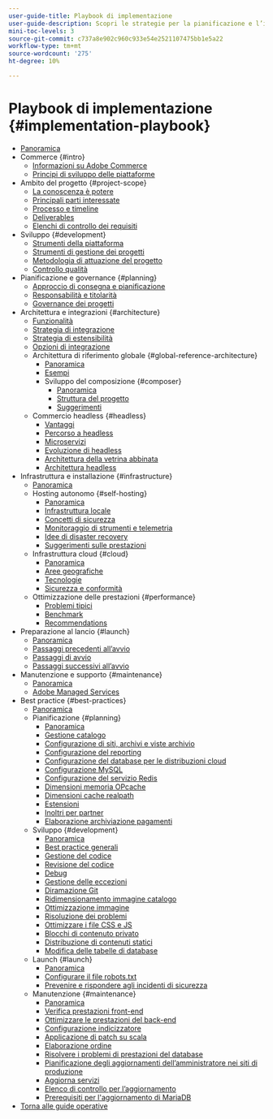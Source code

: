 ```yaml
---
user-guide-title: Playbook di implementazione
user-guide-description: Scopri le strategie per la pianificazione e l’implementazione di un sito Adobe Commerce di successo.
mini-toc-levels: 3
source-git-commit: c737a8e902c960c933e54e2521107475bb1e5a22
workflow-type: tm+mt
source-wordcount: '275'
ht-degree: 10%

---
```



# Playbook di implementazione {#implementation-playbook}

- [Panoramica](overview.md)
- Commerce {#intro}
   - [Informazioni su Adobe Commerce](intro/about-commerce.md)
   - [Principi di sviluppo delle piattaforme](intro/platform-development.md)
- Ambito del progetto {#project-scope}
   - [La conoscenza è potere](project-scope/knowledge.md)
   - [Principali parti interessate](project-scope/key-stakeholders.md)
   - [Processo e timeline](project-scope/process-timeline.md)
   - [Deliverables](project-scope/deliverables.md)
   - [Elenchi di controllo dei requisiti](project-scope/requirement-checklists.md)
- Sviluppo {#development}
   - [Strumenti della piattaforma](development/platform-tools.md)
   - [Strumenti di gestione dei progetti](development/project-management-tools.md)
   - [Metodologia di attuazione del progetto](development/delivery.md)
   - [Controllo qualità](development/quality-control.md)
- Pianificazione e governance {#planning}
   - [Approccio di consegna e pianificazione](planning/delivery.md)
   - [Responsabilità e titolarità](planning/ownership.md)
   - [Governance dei progetti](planning/governance.md)
- Architettura e integrazioni {#architecture}
   - [Funzionalità](architecture/capabilities.md)
   - [Strategia di integrazione](architecture/integration-strategy.md)
   - [Strategia di estensibilità](architecture/extensibility-strategy.md)
   - [Opzioni di integrazione](architecture/integration-options.md)
   - Architettura di riferimento globale {#global-reference-architecture}
      - [Panoramica](architecture/global-reference/overview.md)
      - [Esempi](architecture/global-reference/examples.md)
      - Sviluppo del composizione {#composer}
         - [Panoramica](architecture/global-reference/composer/overview.md)
         - [Struttura del progetto](architecture/global-reference/composer/project-structure.md)
         - [Suggerimenti](architecture/global-reference/composer/tips-and-tricks.md)
   - Commercio headless {#headless}
      - [Vantaggi](architecture/headless/benefits.md)
      - [Percorso a headless](architecture/headless/journey-to-headless.md)
      - [Microservizi](architecture/headless/microservices.md)
      - [Evoluzione di headless](architecture/headless/evolution.md)
      - [Architettura della vetrina abbinata](architecture/headless/legacy-storefront.md)
      - [Architettura headless](architecture/headless/adobe-commerce.md)
- Infrastruttura e installazione {#infrastructure}
   - [Panoramica](infrastructure/overview.md)
   - Hosting autonomo {#self-hosting}
      - [Panoramica](infrastructure/self-hosting/overview.md)
      - [Infrastruttura locale](infrastructure/self-hosting/on-premises.md)
      - [Concetti di sicurezza](infrastructure/self-hosting/security-concepts.md)
      - [Monitoraggio di strumenti e telemetria](infrastructure/self-hosting/monitoring-tools.md)
      - [Idee di disaster recovery](infrastructure/self-hosting/disaster-recovery-ideas.md)
      - [Suggerimenti sulle prestazioni](infrastructure/self-hosting/performance-tips.md)
   - Infrastruttura cloud {#cloud}
      - [Panoramica](infrastructure/cloud/overview.md)
      - [Aree geografiche](infrastructure/cloud/regions.md)
      - [Tecnologie](infrastructure/cloud/technology.md)
      - [Sicurezza e conformità](infrastructure/cloud/security.md)
   - Ottimizzazione delle prestazioni {#performance}
      - [Problemi tipici](infrastructure/performance/optimization.md)
      - [Benchmark](infrastructure/performance/benchmarks.md)
      - [Recommendations](infrastructure/performance/recommendations.md)
- Preparazione al lancio {#launch}
   - [Panoramica](launch/overview.md)
   - [Passaggi precedenti all’avvio](launch/pre-launch-steps.md)
   - [Passaggi di avvio](launch/launch-steps.md)
   - [Passaggi successivi all’avvio](launch/post-launch-steps.md)
- Manutenzione e supporto {#maintenance}
   - [Panoramica](maintenance/overview.md)
   - [Adobe Managed Services](maintenance/adobe-managed-services.md)
- Best practice {#best-practices}
   - [Panoramica](best-practices/phases.md)
   - Pianificazione {#planning}
      - [Panoramica](best-practices/planning/overview.md)
      - [Gestione catalogo](best-practices/planning/catalog-management.md)
      - [Configurazione di siti, archivi e viste archivio](best-practices/planning/sites-stores-store-views.md)
      - [Configurazione del reporting](best-practices/planning/reporting-configuration.md)
      - [Configurazione del database per le distribuzioni cloud&#x200B;](best-practices/planning/database-on-cloud.md)
      - [Configurazione MySQL](best-practices/planning/mysql-configuration.md)
      - [Configurazione del servizio Redis](best-practices/planning/redis-service-configuration.md)
      - [Dimensioni memoria OPcache](best-practices/planning/opcache-memory-size.md)
      - [Dimensioni cache realpath](best-practices/planning/realpath-cache-size.md)
      - [Estensioni](best-practices/planning/extensions.md)
      - [Inoltri per partner](best-practices/planning/partner-escalation.md)
      - [Elaborazione archiviazione pagamenti](best-practices/planning/payment-processing-storage.md)
   - Sviluppo {#development}
      - [Panoramica](best-practices/development/overview.md)
      - [Best practice generali](best-practices/development/general.md)
      - [Gestione del codice](best-practices/development/code-management.md)
      - [Revisione del codice](best-practices/development/code-review.md)
      - [Debug](best-practices/development/debugging.md)
      - [Gestione delle eccezioni](best-practices/development/exception-handling.md)
      - [Diramazione Git](best-practices/development/git-branching.md)
      - [Ridimensionamento immagine catalogo](best-practices/development/catalog-image-resizing.md)
      - [Ottimizzazione immagine](best-practices/development/image-optimization.md)
      - [Risoluzione dei problemi](best-practices/development/troubleshooting.md)
      - [Ottimizzare i file CSS e JS](best-practices/development/optimize-css-js-files.md)
      - [Blocchi di contenuto privato](best-practices/development/private-content-block-configuration.md)
      - [Distribuzione di contenuti statici](best-practices/development/static-content-deployment.md)
      - [Modifica delle tabelle di database](best-practices/development/modifying-core-and-third-party-tables.md)
   - Launch {#launch}
      - [Panoramica](best-practices/launch/overview.md)
      - [Configurare il file robots.txt](best-practices/launch/robots-txt.md)
      - [Prevenire e rispondere agli incidenti di sicurezza](best-practices/launch/prevent-respond-security-incident.md)
   - Manutenzione {#maintenance}
      - [Panoramica](best-practices/maintenance/overview.md)
      - [Verifica prestazioni front-end](best-practices/maintenance/frontend-performance.md)
      - [Ottimizzare le prestazioni del back-end](best-practices/maintenance/backend-performance.md)
      - [Configurazione indicizzatore](best-practices/maintenance/indexer-configuration.md)
      - [Applicazione di patch su scala](best-practices/maintenance/patching-at-scale.md)
      - [Elaborazione ordine](best-practices/maintenance/order-processing-configuration.md)
      - [Risolvere i problemi di prestazioni del database](best-practices/maintenance/resolve-database-performance-issues.md)
      - [Pianificazione degli aggiornamenti dell’amministratore nei siti di produzione](best-practices/maintenance/scheduling-admin-updates-in-production.md)
      - [Aggiorna servizi](best-practices/maintenance/update-services.md)
      - [Elenco di controllo per l’aggiornamento](best-practices/maintenance/upgrade-checklist.md)
      - [Prerequisiti per l&#39;aggiornamento di MariaDB](best-practices/maintenance/commerce-235-upgrade-prerequisites-mariadb.md)
- [Torna alle guide operative](https://experienceleague.adobe.com/docs/commerce-operations/operational-guides/home.html)
